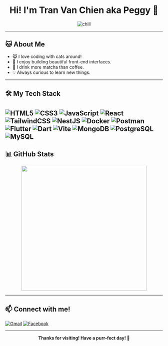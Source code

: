 <h1 align="center">Hi! I'm Tran Van Chien aka Peggy 🐾</h1>
<p align="center">
  <img src="https://i1.wp.com/64.media.tumblr.com/957b3bad3626f8dab310d6d29465752e/tumblr_pkrq5zrdmS1vxu8cl_1280.gifv" alt="chill">
</p>

---

## 🐱 About Me

- 😸 I love coding with cats around!
- 🌈 I enjoy building beautiful front-end interfaces.
- 🍵 I drink more matcha than coffee.
- 💡 Always curious to learn new things.

---

## 🛠️ My Tech Stack

![HTML5](https://img.shields.io/badge/-HTML5-E34F26?style=flat&logo=html5&logoColor=white)
![CSS3](https://img.shields.io/badge/-CSS3-1572B6?style=flat&logo=css3)
![JavaScript](https://img.shields.io/badge/-JavaScript-F7DF1E?style=flat&logo=javascript&logoColor=black)
![React](https://img.shields.io/badge/-React-20232A?style=flat&logo=react)
![TailwindCSS](https://img.shields.io/badge/-TailwindCSS-38B2AC?style=flat&logo=tailwind-css)
![NestJS](https://img.shields.io/badge/-NestJS-E0234E?style=flat&logo=nestjs&logoColor=white)
![Docker](https://img.shields.io/badge/-Docker-2496ED?style=flat&logo=docker&logoColor=white)
![Postman](https://img.shields.io/badge/-Postman-FF6C37?style=flat&logo=postman&logoColor=white)
![Flutter](https://img.shields.io/badge/-Flutter-02569B?style=flat&logo=flutter&logoColor=white)
![Dart](https://img.shields.io/badge/-Dart-0175C2?style=flat&logo=dart&logoColor=white)
![Vite](https://img.shields.io/badge/-Vite-646CFF?style=flat&logo=vite&logoColor=white)
![MongoDB](https://img.shields.io/badge/-MongoDB-47A248?style=flat&logo=mongodb&logoColor=white)
![PostgreSQL](https://img.shields.io/badge/-PostgreSQL-4169E1?style=flat&logo=postgresql&logoColor=white)
![MySQL](https://img.shields.io/badge/-MySQL-4479A1?style=flat&logo=mysql&logoColor=white)
---

## 📊 GitHub Stats

<p align="center">
  <img src="https://github-readme-stats.vercel.app/api?username=peggy2402&show_icons=true&theme=cobalt" width="400" />
</p>

---

## 📫 Connect with me!

[![Gmail](https://img.shields.io/badge/-Email-D14836?style=flat&logo=gmail&logoColor=white)](mailto:tranvanchien24022003@gmail.com)
[![Facebook](https://img.shields.io/badge/-Facebook-1877F2?style=flat&logo=facebook&logoColor=white)](https://facebook.com/vtchn)

---

<p align="center">
  <b>Thanks for visiting! Have a purr-fect day! 🐾</b>
</p>
